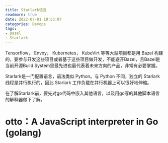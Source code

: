 ```yaml
---
title: Starlark语言
readmore: true
date: 2022-07-01 10:53:07
categories: Devops
tags:
- Bazel
- Starlark
---
```



Tensorflow， Envoy， Kubernetes， KubeVirt 等等大型项目都是用 Bazel 构建的，要参与开发这些项目或者基于这些项目做开发，不能避开Bazel，且Bazel是当前开源Build System里最先进也最代表着未来方向的产品，非常有必要掌握。

Starlark是一门配置语言，语法类似 Python。与 Python 不同，独立的 Starlark 线程是并行执行的，因此 Starlark 工作负载在并行机器上可以很好地伸缩。

在了解Starlark前，要先对go代码中嵌入其他语言，以及用go写的其他脚本语言的解释器做下了解。

# otto：A JavaScript interpreter in Go (golang)
